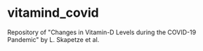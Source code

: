 # vitamind_covid
Repository of "Changes in Vitamin-D Levels during the COVID-19 Pandemic" by L. Skapetze et al.

